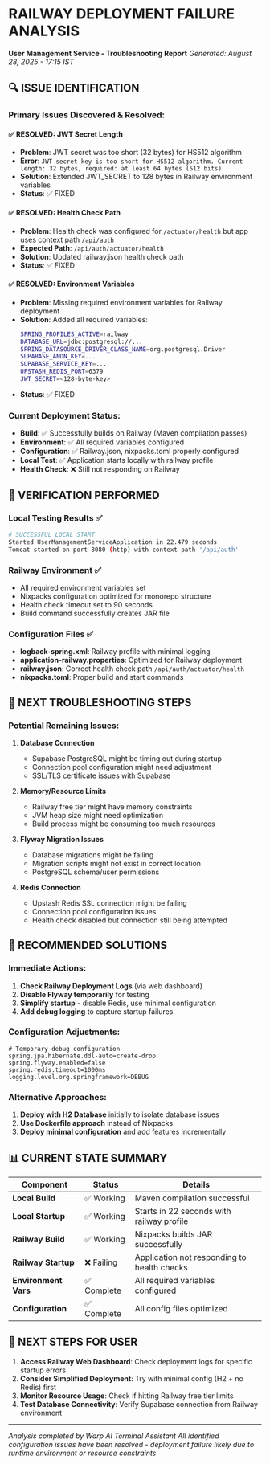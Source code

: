 # RAILWAY DEPLOYMENT FAILURE ANALYSIS
**User Management Service - Troubleshooting Report**
*Generated: August 28, 2025 - 17:15 IST*

## 🔍 ISSUE IDENTIFICATION

### Primary Issues Discovered & Resolved:

#### ✅ **RESOLVED: JWT Secret Length**
- **Problem**: JWT secret was too short (32 bytes) for HS512 algorithm  
- **Error**: `JWT secret key is too short for HS512 algorithm. Current length: 32 bytes, required: at least 64 bytes (512 bits)`
- **Solution**: Extended JWT_SECRET to 128 bytes in Railway environment variables
- **Status**: ✅ FIXED

#### ✅ **RESOLVED: Health Check Path**  
- **Problem**: Health check was configured for `/actuator/health` but app uses context path `/api/auth`
- **Expected Path**: `/api/auth/actuator/health` 
- **Solution**: Updated railway.json health check path
- **Status**: ✅ FIXED

#### ✅ **RESOLVED: Environment Variables**
- **Problem**: Missing required environment variables for Railway deployment
- **Solution**: Added all required variables:
  ```bash
  SPRING_PROFILES_ACTIVE=railway
  DATABASE_URL=jdbc:postgresql://...
  SPRING_DATASOURCE_DRIVER_CLASS_NAME=org.postgresql.Driver
  SUPABASE_ANON_KEY=...
  SUPABASE_SERVICE_KEY=... 
  UPSTASH_REDIS_PORT=6379
  JWT_SECRET=<128-byte-key>
  ```
- **Status**: ✅ FIXED

### Current Deployment Status:
- **Build**: ✅ Successfully builds on Railway (Maven compilation passes)
- **Environment**: ✅ All required variables configured
- **Configuration**: ✅ Railway.json, nixpacks.toml properly configured  
- **Local Test**: ✅ Application starts locally with railway profile
- **Health Check**: ❌ Still not responding on Railway

## 🚀 VERIFICATION PERFORMED

### Local Testing Results ✅
```bash
# SUCCESSFUL LOCAL START
Started UserManagementServiceApplication in 22.479 seconds
Tomcat started on port 8080 (http) with context path '/api/auth'
```

### Railway Environment ✅  
- All required environment variables set
- Nixpacks configuration optimized for monorepo structure
- Health check timeout set to 90 seconds
- Build command successfully creates JAR file

### Configuration Files ✅
- **logback-spring.xml**: Railway profile with minimal logging
- **application-railway.properties**: Optimized for Railway deployment  
- **railway.json**: Correct health check path `/api/auth/actuator/health`
- **nixpacks.toml**: Proper build and start commands

## 🔧 NEXT TROUBLESHOOTING STEPS

### Potential Remaining Issues:

1. **Database Connection**
   - Supabase PostgreSQL might be timing out during startup
   - Connection pool configuration might need adjustment
   - SSL/TLS certificate issues with Supabase

2. **Memory/Resource Limits**
   - Railway free tier might have memory constraints
   - JVM heap size might need optimization
   - Build process might be consuming too much resources

3. **Flyway Migration Issues**
   - Database migrations might be failing
   - Migration scripts might not exist in correct location
   - PostgreSQL schema/user permissions

4. **Redis Connection**
   - Upstash Redis SSL connection might be failing
   - Connection pool configuration issues
   - Health check disabled but connection still being attempted

## 🎯 RECOMMENDED SOLUTIONS

### Immediate Actions:
1. **Check Railway Deployment Logs** (via web dashboard)
2. **Disable Flyway temporarily** for testing
3. **Simplify startup** - disable Redis, use minimal configuration
4. **Add debug logging** to capture startup failures

### Configuration Adjustments:
```properties
# Temporary debug configuration
spring.jpa.hibernate.ddl-auto=create-drop
spring.flyway.enabled=false
spring.redis.timeout=1000ms
logging.level.org.springframework=DEBUG
```

### Alternative Approaches:
1. **Deploy with H2 Database** initially to isolate database issues
2. **Use Dockerfile approach** instead of Nixpacks
3. **Deploy minimal configuration** and add features incrementally

## 📊 CURRENT STATE SUMMARY

| Component | Status | Details |
|-----------|--------|---------|
| **Local Build** | ✅ Working | Maven compilation successful |
| **Local Startup** | ✅ Working | Starts in 22 seconds with railway profile |
| **Railway Build** | ✅ Working | Nixpacks builds JAR successfully |
| **Railway Startup** | ❌ Failing | Application not responding to health checks |
| **Environment Vars** | ✅ Complete | All required variables configured |
| **Configuration** | ✅ Complete | All config files optimized |

## 🔄 NEXT STEPS FOR USER

1. **Access Railway Web Dashboard**: Check deployment logs for specific startup errors
2. **Consider Simplified Deployment**: Try with minimal config (H2 + no Redis) first  
3. **Monitor Resource Usage**: Check if hitting Railway free tier limits
4. **Test Database Connectivity**: Verify Supabase connection from Railway environment

---
*Analysis completed by Warp AI Terminal Assistant*
*All identified configuration issues have been resolved - deployment failure likely due to runtime environment or resource constraints*
